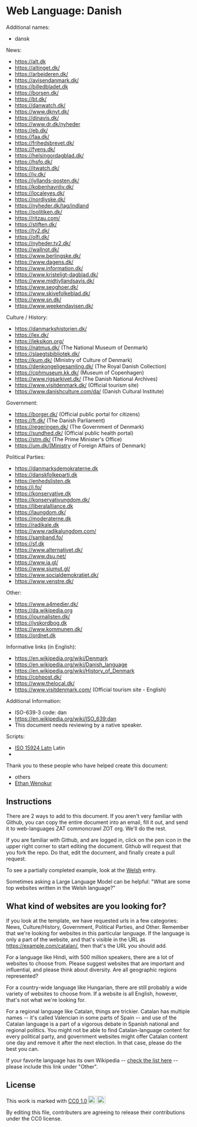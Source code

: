 # Web Language: Danish

Additional names:
- dansk

News:
- https://alt.dk
- https://altinget.dk/
- https://arbejderen.dk/
- https://avisendanmark.dk/
- https://billedbladet.dk
- https://borsen.dk/
- https://bt.dk/
- https://danwatch.dk/
- https://www.dknyt.dk/
- https://dinavis.dk/
- https://www.dr.dk/nyheder
- https://eb.dk/
- https://faa.dk/
- https://frihedsbrevet.dk/
- https://fyens.dk/
- https://helsingordagblad.dk/
- https://hsfo.dk/
- https://itwatch.dk/
- https://jv.dk/
- https://jyllands-posten.dk/
- https://kobenhavnliv.dk/
- https://localeyes.dk/
- https://nordjyske.dk/
- https://nyheder.dk/tag/indland
- https://politiken.dk/
- https://ritzau.com/
- https://stiften.dk/
- https://tv2.dk/
- https://olfi.dk/
- https://nyheder.tv2.dk/
- https://wallnot.dk/
- https://www.berlingske.dk/
- https://www.dagens.dk/
- https://www.information.dk/
- https://www.kristeligt-dagblad.dk/
- https://www.midtjyllandsavis.dk/
- https://www.seoghoer.dk/
- https://www.skivefolkeblad.dk/
- https://www.sn.dk/
- https://www.weekendavisen.dk/

Culture / History:
- https://danmarkshistorien.dk/
- https://lex.dk/
- https://leksikon.org/
- https://natmus.dk/ (The National Museum of Denmark)
- https://slaegtsbibliotek.dk/
- https://kum.dk/ (Ministry of Culture of Denmark)
- https://denkongeligesamling.dk/ (The Royal Danish Collection)
- https://cphmuseum.kk.dk/ (Museum of Copenhagen)
- https://www.rigsarkivet.dk/ (The Danish National Archives)
- https://www.visitdenmark.dk/ (Official tourism site)
- https://www.danishculture.com/da/ (Danish Cultural Institute)

Government:
- https://borger.dk/ (Official public portal for citizens)
- https://ft.dk/ (The Danish Parliament)
- https://regeringen.dk/ (The Government of Denmark)
- https://sundhed.dk/ (Official public health portal)
- https://stm.dk/ (The Prime Minister's Office)
- https://um.dk/(Ministry of Foreign Affairs of Denmark)

Political Parties:
- https://danmarksdemokraterne.dk
- https://danskfolkeparti.dk
- https://enhedslisten.dk
- https://j.fo/
- https://konservative.dk
- https://konservativungdom.dk/
- https://liberalalliance.dk
- https://laungdom.dk/
- https://moderaterne.dk
- https://radikale.dk
- https://www.radikalungdom.com/
- https://samband.fo/
- https://sf.dk
- https://www.alternativet.dk/
- https://www.dsu.net/
- https://www.ia.gl/
- https://www.siumut.gl/
- https://www.socialdemokratiet.dk/
- https://www.venstre.dk/

Other:
- https://www.a4medier.dk/
- https://da.wikipedia.org
- https://journalisten.dk/
- https://jyskordbog.dk
- https://www.kommunen.dk/
- https://ordnet.dk

Informative links (in English):
- https://en.wikipedia.org/wiki/Denmark
- https://en.wikipedia.org/wiki/Danish_language
- https://en.wikipedia.org/wiki/History_of_Denmark
- https://cphpost.dk/
- https://www.thelocal.dk/
- https://www.visitdenmark.com/ (Official tourism site - English)

Additional Information:
- ISO-639-3 code: dan
- https://en.wikipedia.org/wiki/ISO_639:dan
- This document needs reviewing by a native speaker.


Scripts:
- <a href="https://en.wikipedia.org/wiki/ISO_15924">ISO 15924 Latn</a> Latin
- 

Thank you to these people who have helped create this document:
- others
- [Ethan Wenokur](https://github.com/e-Winnie)

## Instructions

There are 2 ways to add to this document. If you aren't very familiar
with Github, you can copy the entire document into an email, fill it
out, and send it to web-languages ZAT commoncrawl ZOT org. We'll do the rest.

If you are familiar with Github, and are logged in, click on the pen
icon in the upper right corner to start editing the document.
Github will request that you fork the repo. Do that, edit the
document, and finally create a pull request.

To see a partially completed example, look at the
[Welsh](../living/welsh.md) entry.

Sometimes asking a Large Language Model can be helpful: "What are some
top websites written in the Welsh language?"

## What kind of websites are you looking for?

If you look at the template, we have requested urls in a few
categories: News, Culture/History, Government, Political Parties, and
Other. Remember that we're looking for websites in this particular
language. If the language is only a part of the website, and that's
visible in the URL as https://example.com/catalan/, then that's the
URL you should add.

For a language like Hindi, with 500 million speakers, there are a lot
of websites to choose from. Please suggest websites that are important
and influential, and please think about diversity. Are all geographic
regions represented?

For a country-wide language like Hungarian, there are still probably a
wide variety of websites to choose from. If a website is all English,
however, that's not what we're looking for.

For a regional language like Catalan, things are trickier. Catalan has
multiple names -- it's called Valencian in some parts of Spain -- and
use of the Catalan language is a part of a vigorous debate in Spanish
national and regional politics. You might not be able to find
Catalan-language content for every political party, and government
websites might offer Catalan content one day and remove it after
the next election. In that case, please do the best you can.

If your favorite language has its own Wikipedia -- [check the list here](https://en.wikipedia.org/wiki/List_of_Wikipedias) --
please include this link under "Other".

## License

<p xmlns:cc="http://creativecommons.org/ns#" >This work is marked with <a href="https://creativecommons.org/publicdomain/zero/1.0/?ref=chooser-v1" target="_blank" rel="license noopener noreferrer" style="display:inline-block;">CC0 1.0<img style="height:22px!important;margin-left:3px;vertical-align:text-bottom;" src="https://mirrors.creativecommons.org/presskit/icons/cc.svg?ref=chooser-v1" alt=""><img style="height:22px!important;margin-left:3px;vertical-align:text-bottom;" src="https://mirrors.creativecommons.org/presskit/icons/zero.svg?ref=chooser-v1" alt=""></a></p>

By editing this file, contributers are agreeing to release their contributions under the CC0 license.
